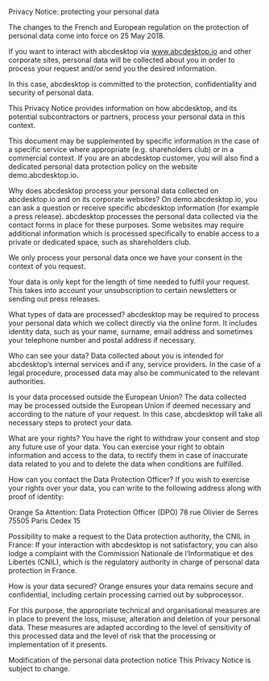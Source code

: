 Privacy Notice: protecting your personal data

The changes to the French and European regulation on the protection of personal data come into force on 25 May 2018.

If you want to interact with abcdesktop via www.abcdesktop.io and other corporate sites, personal data will be collected about you in order to process your request and/or send you the desired information.

In this case, abcdesktop is committed to the protection, confidentiality and security of personal data.

This Privacy Notice provides information on how abcdesktop, and its potential subcontractors or partners, process your personal data in this context.

This document may be supplemented by specific information in the case of a specific service where appropriate (e.g. shareholders club) or in a commercial context. If you are an abcdesktop customer, you will also find a dedicated personal data protection policy on the website demo.abcdesktop.io.


Why does abcdesktop process your personal data collected on abcdesktop.io and on its corporate websites?
On demo.abcdesktop.io, you can ask a question or receive specific abcdesktop information (for example a press release). abcdesktop processes the personal data collected via the contact forms in place for these purposes. Some websites may require additional information which is processed specifically to enable access to a private or dedicated space, such as shareholders club.

We only process your personal data once we have your consent in the context of you request. 

Your data is only kept for the length of time needed to fulfil your request. This takes into account your unsubscription to certain newsletters or sending out press releases.


What types of data are processed?
abcdesktop may be required to process your personal data which we collect directly via the online form. It includes identity data, such as your name, surname, email address and sometimes your telephone number and postal address if necessary. 


Who can see your data?
Data collected about you is intended for abcdesktop’s internal services and if any, service providers.
In the case of a legal procedure, processed data may also be communicated to the relevant authorities.


Is your data processed outside the European Union?
The data collected may be processed outside the European Union if deemed necessary and according to the nature of your request. In this case, abcdesktop will take all necessary steps to protect your data. 


What are your rights?
You have the right to withdraw your consent and stop any future use of your data.
You can exercise your right to obtain information and access to the data, to rectify them in case of inaccurate data related to you and to delete the data when conditions are fulfilled.


How can you contact the Data Protection Officer?
If you wish to exercise your rights over your data, you can write to the following address along with proof of identity:

Orange Sa
Attention: Data Protection Officer (DPO)
78 rue Olivier de Serres
75505 Paris Cedex 15


Possibility to make a request to the Data protection authority, the CNIL in France:
If your interaction with abcdesktop is not satisfactory, you can also lodge a complaint with the Commission Nationale de l’Informatique et des Libertés (CNIL), which is the regulatory authority in charge of personal data protection in France.


How is your data secured?
Orange ensures your data remains secure and confidential, including certain processing carried out by subprocessor.

For this purpose, the appropriate technical and organisational measures are in place to prevent the loss, misuse, alteration and deletion of your personal data. These measures are adapted according to the level of sensitivity of this processed data and the level of risk that the processing or implementation of it presents.


Modification of the personal data protection notice
This Privacy Notice is subject to change. 
